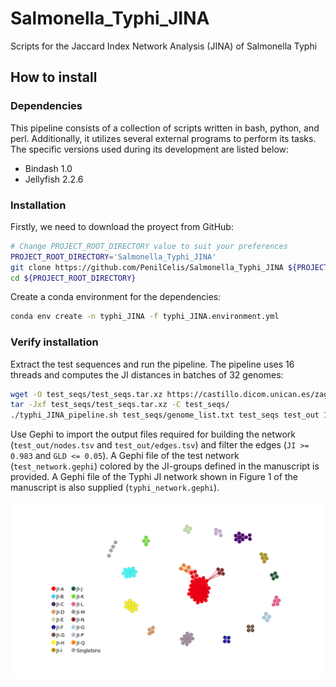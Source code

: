 # Salmonella_Typhi_JINA
 Scripts for the Jaccard Index Network Analysis (JINA) of Salmonella Typhi

## How to install

### Dependencies
This pipeline consists of a collection of scripts written in bash, python, and perl. Additionally, it utilizes several external programs to perform its tasks. The specific versions used during its development are listed below:

- Bindash 1.0
- Jellyfish 2.2.6

### Installation
Firstly, we need to download the proyect from GitHub:

~~~bash
# Change PROJECT_ROOT_DIRECTORY value to suit your preferences
PROJECT_ROOT_DIRECTORY='Salmonella_Typhi_JINA'
git clone https://github.com/PenilCelis/Salmonella_Typhi_JINA ${PROJECT_ROOT_DIRECTORY}
cd ${PROJECT_ROOT_DIRECTORY}
~~~

Create a conda environment for the dependencies:

~~~bash
conda env create -n typhi_JINA -f typhi_JINA.environment.yml
~~~

### Verify installation
Extract the test sequences and run the pipeline. The pipeline uses 16 threads and computes the JI distances in batches of 32 genomes:

~~~bash
wget -O test_seqs/test_seqs.tar.xz https://castillo.dicom.unican.es/zaguan/Salmonella_Typhi_JINA/test_seqs.tar.xz
tar -Jxf test_seqs/test_seqs.tar.xz -C test_seqs/
./typhi_JINA_pipeline.sh test_seqs/genome_list.txt test_seqs test_out 16 32
~~~

Use Gephi to import the output files required for building the network (```test_out/nodes.tsv``` and ```test_out/edges.tsv```) and filter the edges (```JI >= 0.983``` and ```GLD <= 0.05```). A Gephi file of the test network (```test_network.gephi```) colored by the JI-groups defined in the manuscript is provided. A Gephi file of the Typhi JI network shown in Figure 1 of the manuscript is also supplied (```typhi_network.gephi```).

![Example network](test_network.png)
